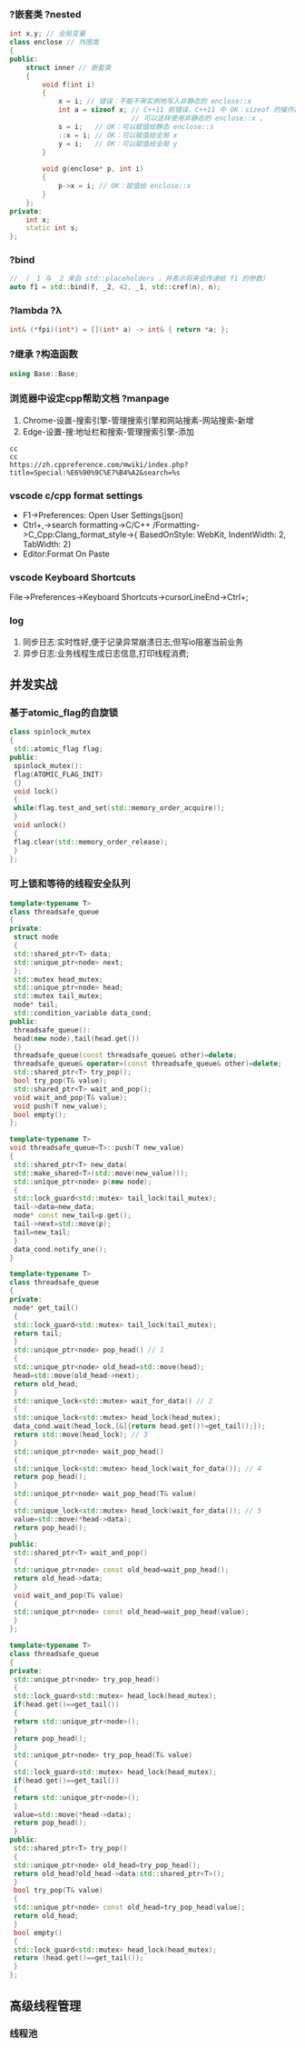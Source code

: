 ### ?嵌套类 ?nested
```cpp
int x,y; // 全局变量
class enclose // 外围类
{
public:
    struct inner // 嵌套类
    {
        void f(int i)
        {
            x = i; // 错误：不能不带实例地写入非静态的 enclose::x
            int a = sizeof x; // C++11 前错误，C++11 中 OK：sizeof 的操作数不求值，
                              // 可以这样使用非静态的 enclose::x 。
            s = i;   // OK：可以赋值给静态 enclose::s
            ::x = i; // OK：可以赋值给全局 x
            y = i;   // OK：可以赋值给全局 y
        }
 
        void g(enclose* p, int i)
        {
            p->x = i; // OK：赋值给 enclose::x
        }
    };
private:
    int x;
    static int s;
};
```

### ?bind
```cpp
// （ _1 与 _2 来自 std::placeholders ，并表示将来会传递给 f1 的参数）
auto f1 = std::bind(f, _2, 42, _1, std::cref(n), n);
```

### ?lambda ?λ
```cpp
int& (*fpi)(int*) = [](int* a) -> int& { return *a; };
```

### ?继承 ?构造函数
```cpp
using Base::Base;
```

### 浏览器中设定cpp帮助文档 ?manpage
1. Chrome-设置-搜索引擎-管理搜索引擎和网站搜素-网站搜索-新增
2. Edge-设置-搜:地址栏和搜索-管理搜索引擎-添加
```
cc
cc
https://zh.cppreference.com/mwiki/index.php?title=Special:%E6%90%9C%E7%B4%A2&search=%s
```

### vscode c/cpp format settings
* F1->Preferences: Open User Settings(json)
* Ctrl+,->search formatting->C/C++ /Formatting->C_Cpp:Clang_format_style->{ BasedOnStyle: WebKit, IndentWidth: 2, TabWidth: 2}
* Editor:Format On Paste

### vscode Keyboard Shortcuts
File->Preferences->Keyboard Shortcuts->cursorLineEnd->Ctrl+;

### log
1. 同步日志:实时性好,便于记录异常崩溃日志;但写io阻塞当前业务
2. 异步日志:业务线程生成日志信息,打印线程消费;

## 并发实战
### 基于atomic_flag的自旋锁
```cpp
class spinlock_mutex
{
 std::atomic_flag flag;
public:
 spinlock_mutex():
 flag(ATOMIC_FLAG_INIT)
 {}
 void lock()
 {
 while(flag.test_and_set(std::memory_order_acquire));
 }
 void unlock()
 {
 flag.clear(std::memory_order_release);
 }
};
```

### 可上锁和等待的线程安全队列
```cpp
template<typename T>
class threadsafe_queue
{
private:
 struct node
 {
 std::shared_ptr<T> data;
 std::unique_ptr<node> next;
 };
 std::mutex head_mutex;
 std::unique_ptr<node> head;
 std::mutex tail_mutex;
 node* tail;
 std::condition_variable data_cond;
public:
 threadsafe_queue():
 head(new node),tail(head.get())
 {}
 threadsafe_queue(const threadsafe_queue& other)=delete;
 threadsafe_queue& operator=(const threadsafe_queue& other)=delete;
 std::shared_ptr<T> try_pop();
 bool try_pop(T& value);
 std::shared_ptr<T> wait_and_pop();
 void wait_and_pop(T& value);
 void push(T new_value);
 bool empty();
};

template<typename T>
void threadsafe_queue<T>::push(T new_value)
{
 std::shared_ptr<T> new_data(
 std::make_shared<T>(std::move(new_value)));
 std::unique_ptr<node> p(new node);
 {
 std::lock_guard<std::mutex> tail_lock(tail_mutex);
 tail->data=new_data;
 node* const new_tail=p.get();
 tail->next=std::move(p);
 tail=new_tail;
 }
 data_cond.notify_one();
}

template<typename T>
class threadsafe_queue
{
private:
 node* get_tail()
 {
 std::lock_guard<std::mutex> tail_lock(tail_mutex);
 return tail;
 }
 std::unique_ptr<node> pop_head() // 1
 {
 std::unique_ptr<node> old_head=std::move(head);
 head=std::move(old_head->next);
 return old_head;
 }
 std::unique_lock<std::mutex> wait_for_data() // 2
 {
 std::unique_lock<std::mutex> head_lock(head_mutex);
 data_cond.wait(head_lock,[&]{return head.get()!=get_tail();});
 return std::move(head_lock); // 3
 }
 std::unique_ptr<node> wait_pop_head()
 {
 std::unique_lock<std::mutex> head_lock(wait_for_data()); // 4
 return pop_head();
 }
 std::unique_ptr<node> wait_pop_head(T& value)
 {
 std::unique_lock<std::mutex> head_lock(wait_for_data()); // 5
 value=std::move(*head->data);
 return pop_head();
 }
public:
 std::shared_ptr<T> wait_and_pop()
 {
 std::unique_ptr<node> const old_head=wait_pop_head();
 return old_head->data;
 }
 void wait_and_pop(T& value)
 {
 std::unique_ptr<node> const old_head=wait_pop_head(value);
 }
};

template<typename T>
class threadsafe_queue
{
private:
 std::unique_ptr<node> try_pop_head()
 {
 std::lock_guard<std::mutex> head_lock(head_mutex);
 if(head.get()==get_tail())
 {
 return std::unique_ptr<node>();
 }
 return pop_head();
 }
 std::unique_ptr<node> try_pop_head(T& value)
 {
 std::lock_guard<std::mutex> head_lock(head_mutex);
 if(head.get()==get_tail())
 {
 return std::unique_ptr<node>();
 }
 value=std::move(*head->data);
 return pop_head();
 }
public:
 std::shared_ptr<T> try_pop()
 {
 std::unique_ptr<node> old_head=try_pop_head();
 return old_head?old_head->data:std::shared_ptr<T>();
 }
 bool try_pop(T& value)
 {
 std::unique_ptr<node> const old_head=try_pop_head(value);
 return old_head;
 }
 bool empty()
 {
 std::lock_guard<std::mutex> head_lock(head_mutex);
 return (head.get()==get_tail());
 }
};
```

## 高级线程管理
### 线程池
